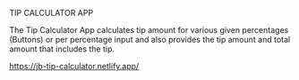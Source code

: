 TIP CALCULATOR APP
 
The Tip Calculator App calculates tip amount for various given percentages (Buttons) or per percentage input and also provides the tip amount and total amount that includes the tip.

https://jb-tip-calculator.netlify.app/

